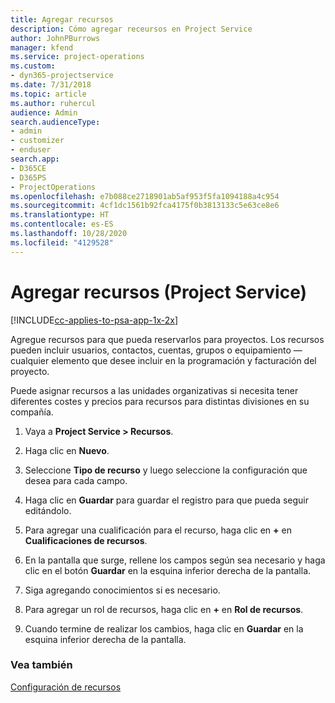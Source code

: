 ```yaml
---
title: Agregar recursos
description: Cómo agregar receursos en Project Service
author: JohnPBurrows
manager: kfend
ms.service: project-operations
ms.custom:
- dyn365-projectservice
ms.date: 7/31/2018
ms.topic: article
ms.author: ruhercul
audience: Admin
search.audienceType:
- admin
- customizer
- enduser
search.app:
- D365CE
- D365PS
- ProjectOperations
ms.openlocfilehash: e7b088ce2718901ab5af953f5fa1094188a4c954
ms.sourcegitcommit: 4cf1dc1561b92fca4175f0b3813133c5e63ce8e6
ms.translationtype: HT
ms.contentlocale: es-ES
ms.lasthandoff: 10/28/2020
ms.locfileid: "4129528"
---
```

# <a name="add-resources-project-service"></a>Agregar recursos (Project Service)

[!INCLUDE[cc-applies-to-psa-app-1x-2x](../includes/cc-applies-to-psa-app-1x-2x.md)]

Agregue recursos para que pueda reservarlos para proyectos. Los recursos pueden incluir usuarios, contactos, cuentas, grupos o equipamiento —cualquier elemento que desee incluir en la programación y facturación del proyecto.  
  
Puede asignar recursos a las unidades organizativas si necesita tener diferentes costes y precios para recursos para distintas divisiones en su compañía.  
  
1.  Vaya a **Project Service > Recursos**.  
  
2.  Haga clic en **Nuevo**.  
  
3.  Seleccione **Tipo de recurso** y luego seleccione la configuración que desea para cada campo.  
  
4.  Haga clic en **Guardar** para guardar el registro para que pueda seguir editándolo.  
  
5.  Para agregar una cualificación para el recurso, haga clic en **+** en **Cualificaciones de recursos**.  
  
6.  En la pantalla que surge, rellene los campos según sea necesario y haga clic en el botón **Guardar** en la esquina inferior derecha de la pantalla.  
  
7.  Siga agregando conocimientos si es necesario.  
  
8.  Para agregar un rol de recursos, haga clic en **+** en **Rol de recursos**.  
  
9. Cuando termine de realizar los cambios, haga clic en **Guardar** en la esquina inferior derecha de la pantalla.  
  
### <a name="see-also"></a>Vea también  
 [Configuración de recursos](../psa/set-up-resources.md)

